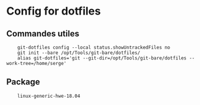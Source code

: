 # Config for dotfiles

## Commandes utiles

```
    git-dotfiles config --local status.showUntrackedFiles no  
    git init --bare /opt/Tools/git-bare/dotfiles/  
    alias git-dotfiles='git --git-dir=/opt/Tools/git-bare/dotfiles --work-tree=/home/serge'  
```

## Package  

```
    linux-generic-hwe-18.04
```
    
    
